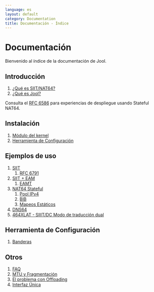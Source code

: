 ```yaml
---
language: es
layout: default
category: Documentation
title: Documentación - Índice
---
```


# Documentación

Bienvenido al índice de la documentación de Jool.

## Introducción

1. [¿Qué es SIIT/NAT64?](intro-nat64.html)
2. [¿Qué es Jool?](intro-jool.html)

Consulta el [RFC 6586](https://tools.ietf.org/html/rfc6586) para experiencias de despliegue usando Stateful NAT64.

## Instalación
1. [Módulo del kernel](mod-install.html)
2. [Herramienta de Configuración](usr-install.html)

## Ejemplos de uso
1. [SIIT](mod-run-vanilla.html)
	1. [RFC 6791](rfc6791.html)
2. [SIIT + EAM](mod-run-eam.html)
	1. [EAMT](eamt.html)
3. [NAT64 Stateful](mod-run-stateful.html)
	1. [Pool IPv4](pool4.html)
	2. [BIB](bib.html)
	3. [Mapeos Estáticos](static-bindings.html)
4. [DNS64](dns64.html)
5. [464XLAT - SIIIT/DC Modo de traducción dual](mod-run-464xlat.html)

## Herramienta de Configuración

1. [Banderas](usr-flags.html)

## Otros
1. [FAQ](faq.html)
2. [MTU y Fragmentación](mtu.html)
3. [El problema con Offloading](offloading.html)
4. [Interfaz Única](mod-run-alternate.html)
